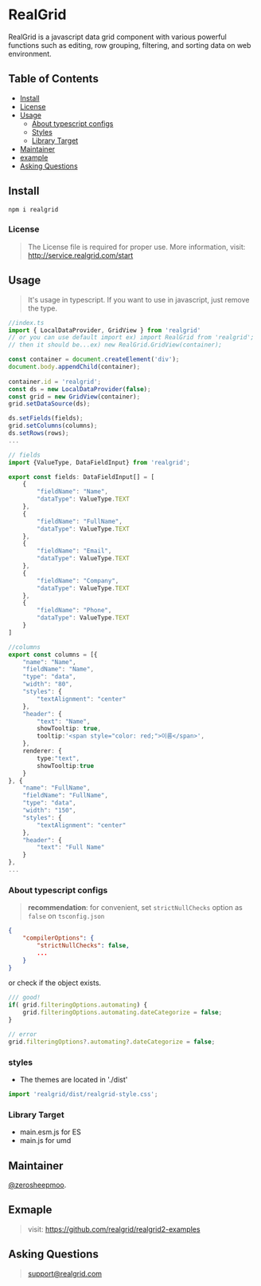 # RealGrid

RealGrid is a javascript data grid component with various powerful functions such as editing, row grouping, filtering, and sorting data on web environment.

## Table of Contents

- [Install](#install)
- [License](#license)
- [Usage](#usage)
    - [About typescript configs](#about-typescript-configs)
    - [Styles](#styles)
    - [Library Target](#library-target)
- [Maintainer](#maintainer)
- [example](#example)
- [Asking Questions](#asking-questions)

## Install

```
npm i realgrid
```

### License

> The License file is required for proper use. More information, visit: http://service.realgrid.com/start 

## Usage

> It's usage in typescript. If you want to use in javascript, just remove the type.

```ts
//index.ts
import { LocalDataProvider, GridView } from 'realgrid'
// or you can use default import ex) import RealGrid from 'realgrid';
// then it should be...ex) new RealGrid.GridView(container);

const container = document.createElement('div');
document.body.appendChild(container);
    
container.id = 'realgrid';
const ds = new LocalDataProvider(false);
const grid = new GridView(container);
grid.setDataSource(ds);

ds.setFields(fields);
grid.setColumns(columns);
ds.setRows(rows);
...

```

```ts
// fields
import {ValueType, DataFieldInput} from 'realgrid';

export const fields: DataFieldInput[] = [
    {
        "fieldName": "Name",
        "dataType": ValueType.TEXT
    },
    {
        "fieldName": "FullName",
        "dataType": ValueType.TEXT
    },
    {
        "fieldName": "Email",
        "dataType": ValueType.TEXT
    },
    {
        "fieldName": "Company",
        "dataType": ValueType.TEXT
    },
    {
        "fieldName": "Phone",
        "dataType": ValueType.TEXT
    }
]
```

```ts
//columns
export const columns = [{
    "name": "Name",
    "fieldName": "Name",
    "type": "data",
    "width": "80",
    "styles": {
        "textAlignment": "center"
    },
    "header": {
        "text": "Name",
        showTooltip: true,
        tooltip:'<span style="color: red;">이름</span>',
    },
    renderer: {
        type:"text",
        showTooltip:true
    }
}, {
    "name": "FullName",
    "fieldName": "FullName",
    "type": "data",
    "width": "150",
    "styles": {
        "textAlignment": "center"
    },
    "header": {
        "text": "Full Name"
    }
}, 
...
```

### About typescript configs

> **recommendation**: for convenient, set `strictNullChecks` option as `false` on `tsconfig.json`

```json
{
    "compilerOptions": {
        "strictNullChecks": false,
        ...
    }
}
```

or check if the object exists.

```ts
/// good!
if( grid.filteringOptions.automating) {
    grid.filteringOptions.automating.dateCategorize = false;
}

// error
grid.filteringOptions?.automating?.dateCategorize = false;
```

### styles

- The themes are located in './dist'

```ts
import 'realgrid/dist/realgrid-style.css';
```

### Library Target

- main.esm.js for ES
- main.js for umd

## Maintainer
[@zerosheepmoo](https://github.com/zerosheepmoo).

## Exmaple

> visit: https://github.com/realgrid/realgrid2-examples

## Asking Questions

> support@realgrid.com